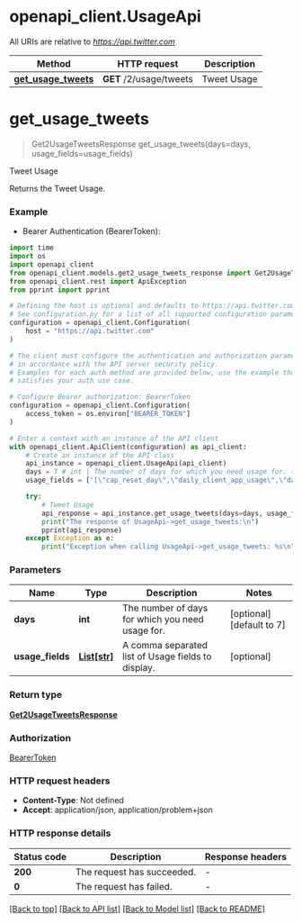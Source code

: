 # openapi_client.UsageApi

All URIs are relative to *https://api.twitter.com*

Method | HTTP request | Description
------------- | ------------- | -------------
[**get_usage_tweets**](UsageApi.md#get_usage_tweets) | **GET** /2/usage/tweets | Tweet Usage


# **get_usage_tweets**
> Get2UsageTweetsResponse get_usage_tweets(days=days, usage_fields=usage_fields)

Tweet Usage

Returns the Tweet Usage.

### Example

* Bearer Authentication (BearerToken):
```python
import time
import os
import openapi_client
from openapi_client.models.get2_usage_tweets_response import Get2UsageTweetsResponse
from openapi_client.rest import ApiException
from pprint import pprint

# Defining the host is optional and defaults to https://api.twitter.com
# See configuration.py for a list of all supported configuration parameters.
configuration = openapi_client.Configuration(
    host = "https://api.twitter.com"
)

# The client must configure the authentication and authorization parameters
# in accordance with the API server security policy.
# Examples for each auth method are provided below, use the example that
# satisfies your auth use case.

# Configure Bearer authorization: BearerToken
configuration = openapi_client.Configuration(
    access_token = os.environ["BEARER_TOKEN"]
)

# Enter a context with an instance of the API client
with openapi_client.ApiClient(configuration) as api_client:
    # Create an instance of the API class
    api_instance = openapi_client.UsageApi(api_client)
    days = 7 # int | The number of days for which you need usage for. (optional) (default to 7)
    usage_fields = ['[\"cap_reset_day\",\"daily_client_app_usage\",\"daily_project_usage\",\"project_cap\",\"project_id\",\"project_usage\"]'] # List[str] | A comma separated list of Usage fields to display. (optional)

    try:
        # Tweet Usage
        api_response = api_instance.get_usage_tweets(days=days, usage_fields=usage_fields)
        print("The response of UsageApi->get_usage_tweets:\n")
        pprint(api_response)
    except Exception as e:
        print("Exception when calling UsageApi->get_usage_tweets: %s\n" % e)
```



### Parameters

Name | Type | Description  | Notes
------------- | ------------- | ------------- | -------------
 **days** | **int**| The number of days for which you need usage for. | [optional] [default to 7]
 **usage_fields** | [**List[str]**](str.md)| A comma separated list of Usage fields to display. | [optional] 

### Return type

[**Get2UsageTweetsResponse**](Get2UsageTweetsResponse.md)

### Authorization

[BearerToken](../README.md#BearerToken)

### HTTP request headers

 - **Content-Type**: Not defined
 - **Accept**: application/json, application/problem+json

### HTTP response details
| Status code | Description | Response headers |
|-------------|-------------|------------------|
**200** | The request has succeeded. |  -  |
**0** | The request has failed. |  -  |

[[Back to top]](#) [[Back to API list]](../README.md#documentation-for-api-endpoints) [[Back to Model list]](../README.md#documentation-for-models) [[Back to README]](../README.md)

